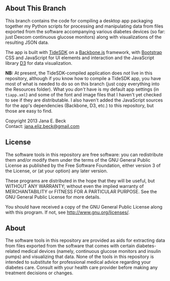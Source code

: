## About This Branch

This branch contains the code for compiling a desktop app packaging together my Python scripts for processing and manipulating data from files exported from the software accompanying various diabetes devices (so far: just Dexcom continuous glucose monitors) along with visualizations of the resulting JSON data.

The app is built with [TideSDK](http://www.tidesdk.org/ "TideSDK Homepage") on a [Backbone.js](http://backbonejs.org/ 'Backbone.js') framework, with [Bootstrap](http://getbootstrap.com/ 'Bootstrap') CSS and JavaScript for UI elements and interaction and the JavaScript library [D3](http://d3js.org/ 'D3: Data-Driven Documents') for data visualization.

**NB:** At present, the TideSDK-compiled application does *not* live in this repository, although if you know how to compile a TideSDK app, you have most of what is needed to do so on this branch (just copy everything into the Resources folder). What you *don't* have is my default app settings (in `tiapp.xml`) and some of the font and image files that I haven't yet checked to see if they are distributable. I also haven't added the JavaScript sources for the app's dependencies (Backbone, D3, etc.) to this repository, but those are easy to find.

Copyright 2013 Jana E. Beck  
Contact: jana.eliz.beck@gmail.com

## License

The software tools in this repository are free software: you can redistribute them and/or modify them under the terms of the GNU General Public License as published by the Free Software Foundation, either version 3 of the License, or (at your option) any later version.

These programs are distributed in the hope that they will be useful, but WITHOUT ANY WARRANTY; without even the implied warranty of MERCHANTABILITY or FITNESS FOR A PARTICULAR PURPOSE. See the GNU General Public License for more details.

You should have received a copy of the GNU General Public License along with this program.  If not, see <http://www.gnu.org/licenses/>.

## About

The software tools in this repository are provided as aids for extracting data from files exported from the software that comes with certain diabetes-related medical devices (namely, continuous glucose monitors and insulin pumps) and visualizing that data. None of the tools in this repository is intended to substitute for professional medical advice regarding your diabetes care. Consult with your health care provider before making any treatment decisions or changes.